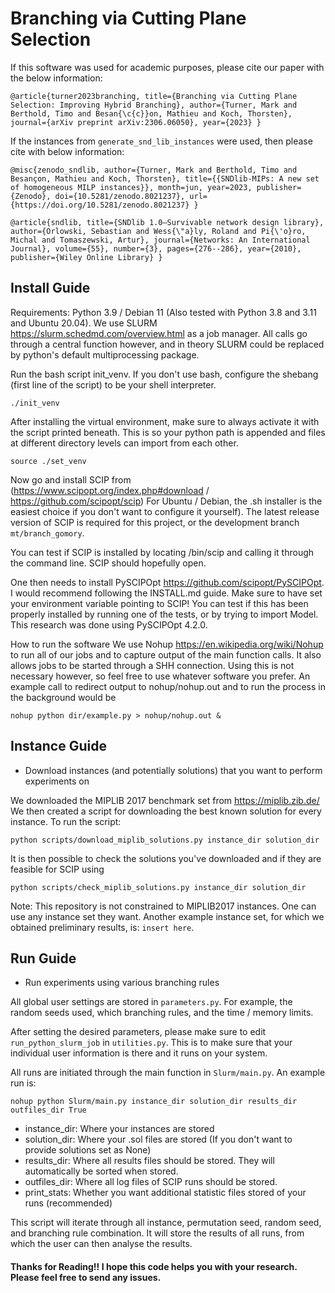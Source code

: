 # Branching via Cutting Plane Selection 

If this software was used for academic purposes, please cite our paper with the below information:

`@article{turner2023branching,
  title={Branching via Cutting Plane Selection: Improving Hybrid Branching},
  author={Turner, Mark and Berthold, Timo and Besan{\c{c}}on, Mathieu and Koch, Thorsten},
  journal={arXiv preprint arXiv:2306.06050},
  year={2023}
}`

If the instances from ```generate_snd_lib_instances``` were used, then please cite with below information:

`@misc{zenodo_sndlib,
  author={Turner, Mark and Berthold, Timo and Besançon, Mathieu and Koch, Thorsten},
  title={{SNDlib-MIPs: A new set of homogeneous MILP instances}},
  month=jun,
  year=2023,
  publisher={Zenodo},
  doi={10.5281/zenodo.8021237},
  url={https://doi.org/10.5281/zenodo.8021237}
}`

`@article{sndlib,
  title={SNDlib 1.0—Survivable network design library},
  author={Orlowski, Sebastian and Wess{\"a}ly, Roland and Pi{\'o}ro, Michal and Tomaszewski, Artur},
  journal={Networks: An International Journal},
  volume={55},
  number={3},
  pages={276--286},
  year={2010},
  publisher={Wiley Online Library}
}`

## Install Guide
Requirements: Python 3.9 / Debian 11 (Also tested with Python 3.8 and 3.11 and Ubuntu 20.04).
We use SLURM https://slurm.schedmd.com/overview.html as a job manager. 
All calls go through a central function however, and in theory SLURM could be replaced by python's 
default multiprocessing package.

Run the bash script init_venv. If you don't use bash, configure the shebang (first line of the script) 
to be your shell interpreter.

`./init_venv`

After installing the virtual environment, make sure to always activate it with the script printed beneath. 
This is so your python path is appended and files at different directory levels can import from each other.

`source ./set_venv`

Now go and install SCIP from (https://www.scipopt.org/index.php#download / https://github.com/scipopt/scip)
For Ubuntu / Debian, the .sh installer is the easiest choice if you don't want to configure it yourself). 
The latest release version of SCIP is required for this project, or the development branch `mt/branch_gomory`.

You can test if SCIP is installed by locating /bin/scip and calling it through the command line. 
SCIP should hopefully open.

One then needs to install PySCIPOpt https://github.com/scipopt/PySCIPOpt. 
I would recommend following the INSTALL.md guide. Make sure to have set your environment variable pointing to SCIP! 
You can test if this has been properly installed by running one of the tests, or by trying to import Model. 
This research was done using PySCIPOpt 4.2.0. 

How to run the software
We use Nohup https://en.wikipedia.org/wiki/Nohup to run all of our jobs and to capture output 
of the main function calls. It also allows jobs to be started through a SHH connection. 
Using this is not necessary however, so feel free to use whatever software you prefer. 
An example call to redirect output to nohup/nohup.out and to run the process in the background would be

`nohup python dir/example.py > nohup/nohup.out &`

## Instance Guide

- Download instances (and potentially solutions) that you want to perform experiments on

We downloaded the MIPLIB 2017 benchmark set from https://miplib.zib.de/
We then created a script for downloading the best known solution for every instance. To run the script:

`python scripts/download_miplib_solutions.py instance_dir solution_dir`

It is then possible to check the solutions you've downloaded and if they are feasible for SCIP using

`python scripts/check_miplib_solutions.py instance_dir solution_dir`

Note: This repository is not constrained to MIPLIB2017 instances. One can use any instance set they want. 
Another example instance set, for which we obtained preliminary results, is: `insert here`. 

## Run Guide

- Run experiments using various branching rules

All global user settings are stored in `parameters.py`. For example, the random seeds used, which branching rules,
and the time / memory limits.

After setting the desired parameters, please make sure to edit `run_python_slurm_job` in `utilities.py`.
This is to make sure that your individual user information is there and it runs on your system.

All runs are initiated through the main function in `Slurm/main.py`. An example run is:

`nohup python Slurm/main.py instance_dir solution_dir results_dir outfiles_dir True`

- instance_dir: Where your instances are stored
- solution_dir: Where your .sol files are stored (If you don't want to provide solutions set as None)
- results_dir: Where all results files should be stored. They will automatically be sorted when stored.
- outfiles_dir: Where all log files of SCIP runs should be stored.
- print_stats: Whether you want additional statistic files stored of your runs (recommended)

This script will iterate through all instance, permutation seed, random seed, and branching rule combination.
It will store the results of all runs, from which the user can then analyse the results.

#### Thanks for Reading!! I hope this code helps you with your research. Please feel free to send any issues.
